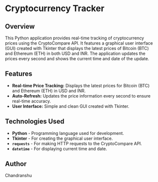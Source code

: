 # Cryptocurrency Tracker

## Overview
This Python application provides real-time tracking of cryptocurrency prices using the CryptoCompare API. It features a graphical user interface (GUI) created with Tkinter that displays the latest prices of Bitcoin (BTC) and Ethereum (ETH) in both USD and INR. The application updates the prices every second and shows the current time and date of the update.

## Features
- **Real-time Price Tracking:** Displays the latest prices for Bitcoin (BTC) and Ethereum (ETH) in USD and INR.
- **Auto-Refresh:** Updates the price information every second to ensure real-time accuracy.
- **User Interface:** Simple and clean GUI created with Tkinter.

## Technologies Used
- **Python** - Programming language used for development.
- **Tkinter** - For creating the graphical user interface.
- **`requests`** - For making HTTP requests to the CryptoCompare API.
- **`datetime`** - For displaying current time and date.

## Author
Chandranshu
